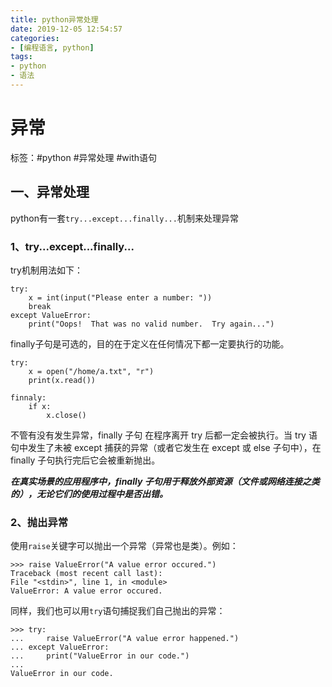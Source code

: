 ```yaml
---
title: python异常处理
date: 2019-12-05 12:54:57
categories:
- [编程语言, python]
tags:
- python
- 语法
---
```


# 异常
标签：\#python \#异常处理 \#with语句
## 一、异常处理
python有一套`try...except...finally...`机制来处理异常

### 1、try...except...finally...


try机制用法如下：

```
try:
    x = int(input("Please enter a number: "))
    break
except ValueError:
    print("Oops!  That was no valid number.  Try again...")
```
finally子句是可选的，目的在于定义在任何情况下都一定要执行的功能。
```
try:
    x = open("/home/a.txt", "r")
    print(x.read())
    
finnaly:
    if x:
        x.close()
```
不管有没有发生异常，finally 子句 在程序离开 try 后都一定会被执行。当 try 语句中发生了未被 except 捕获的异常（或者它发生在 except 或 else 子句中），在 finally 子句执行完后它会被重新抛出。

***在真实场景的应用程序中，finally 子句用于释放外部资源（文件或网络连接之类的），无论它们的使用过程中是否出错。***

### 2、抛出异常
使用`raise`关键字可以抛出一个异常（异常也是类）。例如：
```
>>> raise ValueError("A value error occured.")
Traceback (most recent call last):
File "<stdin>", line 1, in <module>
ValueError: A value error occured.
```
同样，我们也可以用`try`语句捕捉我们自己抛出的异常：
```
>>> try:
...     raise ValueError("A value error happened.")
... except ValueError:
...     print("ValueError in our code.")
...
ValueError in our code.
```